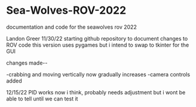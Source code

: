 # Sea-Wolves-ROV-2022
documentation and code for the seawolves rov 2022

Landon Greer
11/30/22
starting github repository to document changes to ROV code
this version uses pygames but i intend to swap to tkinter for the GUI

changes made--

-crabbing and moving vertically now gradually increases
-camera controls added

12/15/22
PID works now i think, probably needs adjustment but i wont be able to tell until we can test it
